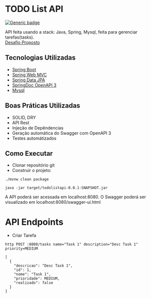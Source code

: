 # TODO List API
[![Generic badge](https://img.shields.io/badge/Tipo-Desafio-green.svg)](https://shields.io/)

API feita usando a stack: Java, Spring, Mysql, feita para gerenciar tarefas(tasks).  
[Desafio Proposto](https://github.com/simplify-liferay/desafio-junior-backend-simplify)

## Tecnologias Utilizadas
- [Spring Boot](https://spring.io/projects/spring-boot)
- [Spring Web MVC](https://docs.spring.io/spring-framework/reference/web/webmvc.html)
- [Spring Data JPA](https://spring.io/projects/spring-data-jpa)
- [SpringDoc OpenAPI 3](https://springdoc.org/v2/#spring-webflux-support)
- [Mysql](https://dev.mysql.com/)

## Boas Práticas Utilizadas
- SOLID, DRY
- API Rest
- Injeção de Depêndencias
- Geração automática do Swagger com OpenAPI 3
- Testes automátizados

## Como Executar
- Clonar repositório git
- Construir o projeto:
```
./mvnw clean package
```
```
java -jar target/todolistapi-0.0.1-SNAPSHOT.jar
```
A API poderá ser acessada em localhost:8080. O Swagger poderá ser visualizado em localhost:8080/swagger-ui.html
# API Endpoints
- Criar Tarefa
```
http POST :8080/tasks name="Task 1" description="Desc Task 1" priority=MEDIUM

[
  {
    "descricao": "Desc Task 1",
    "id": 1,
    "nome": "Task 1",
    "prioridade": MEDIUM,
    "realizado": false
  }
]
```

